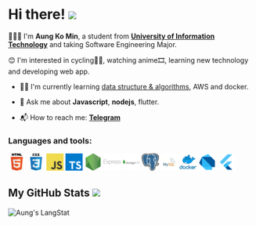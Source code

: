 # Hi there! <img src = "https://raw.githubusercontent.com/MartinHeinz/MartinHeinz/master/wave.gif" width = 30px>

🧑🏻‍💻 I'm **Aung Ko Min**, a student from [**University of Information Technology**](https://www.uit.edu.mm/) and taking Software Engineering Major.

😊 I'm interested in cycling🚴🏻, watching anime🎞, learning new technology and developing web app.

<!-- In 2020, I learnt Flutter, Laravel and tailwind css! In 2021, till now, as coup and covid happen in **myanmar**, all are *postponed*. -->

- 👨‍💻 I'm currently learning [data structure & algorithms](https://www.freecodecamp.org/learn/javascript-algorithms-and-data-structures/#functional-programming), AWS and docker.

- 💬 Ask me about **Javascript**, **nodejs**, flutter.

- 📬 How to reach me: [**Telegram**](https://t.me/haki_yama)

<h3>Languages and tools: </h3> 

<a href= "https://developer.mozilla.org/en-US/docs/Web/HTML"> <img src="https://raw.githubusercontent.com/github/explore/80688e429a7d4ef2fca1e82350fe8e3517d3494d/topics/html/html.png" width=35px alt="html"/></a>
<a href= "https://developer.mozilla.org/en-US/docs/Web/CSS"><img src="https://raw.githubusercontent.com/github/explore/80688e429a7d4ef2fca1e82350fe8e3517d3494d/topics/css/css.png" width=35px alt="css"/></a>
<a href= "https://developer.mozilla.org/en-US/docs/Web/JavaScript"> <img src="https://raw.githubusercontent.com/github/explore/80688e429a7d4ef2fca1e82350fe8e3517d3494d/topics/javascript/javascript.png" width=35px alt="javascript"/></a>
<a href= "https://www.typescriptlang.org/"> <img src="https://raw.githubusercontent.com/github/explore/80688e429a7d4ef2fca1e82350fe8e3517d3494d/topics/typescript/typescript.png" width=35px alt="typescript"/></a>
<a href= "https://www.nodejs.org/"> <img src="https://raw.githubusercontent.com/github/explore/80688e429a7d4ef2fca1e82350fe8e3517d3494d/topics/nodejs/nodejs.png" width=35px alt="nodejs"/></a>
<a href= "https://www.express.com/"> <img src="https://raw.githubusercontent.com/github/explore/80688e429a7d4ef2fca1e82350fe8e3517d3494d/topics/express/express.png" width=35px alt="express"/></a>
<a href= "https://www.mongodb.com/"> <img src="https://raw.githubusercontent.com/github/explore/80688e429a7d4ef2fca1e82350fe8e3517d3494d/topics/mongodb/mongodb.png" width=35px alt="mongodb"/></a>
<a href= "https://www.postgresql.org/"> <img src="https://raw.githubusercontent.com/github/explore/80688e429a7d4ef2fca1e82350fe8e3517d3494d/topics/postgresql/postgresql.png" width=35px alt="postgres"/></a>
<a href= "https://www.mysql.com/"> <img src="https://raw.githubusercontent.com/github/explore/80688e429a7d4ef2fca1e82350fe8e3517d3494d/topics/mysql/mysql.png" width=35px alt="mysql"/></a>
<a href= "https://www.docker.com/"> <img src="https://raw.githubusercontent.com/github/explore/80688e429a7d4ef2fca1e82350fe8e3517d3494d/topics/docker/docker.png" width=35px alt="docker"/></a>
<a href= "https://www.dart.dev/"> <img src="https://raw.githubusercontent.com/github/explore/80688e429a7d4ef2fca1e82350fe8e3517d3494d/topics/dart/dart.png" width=35px alt="dart"/></a>
<a href= "https://www.flutter.dev/"> <img src="https://raw.githubusercontent.com/github/explore/80688e429a7d4ef2fca1e82350fe8e3517d3494d/topics/flutter/flutter.png" width=35px alt="flutter"/></a>


<!-- GitHub Section  -->

## My GitHub Stats <img src = "https://i.pinimg.com/originals/65/c4/f4/65c4f452571be1261e9c623f7da488ac.gif" width = 35px>

 <div>
  <p><img align="center" src="https://github-readme-streak-stats.herokuapp.com?user=AungKOO" alt="Aung's LangStat" /></p>
<!--   <p>
  <img align="center" src="https://github-readme-stats.vercel.app/api/top-langs?username=AungKOO&langs_count=10&show_icons=true&locale=en&layout=compact&theme=light" alt="Aung's language"/>
  </p>
  <p>
  <img align="center" src="https://github-readme-stats.vercel.app/api?username=AungKOO&show_icons=true" alt="Aung's Stats"/>
  </p> -->
</div>

<!-- GitHub section: END -->
